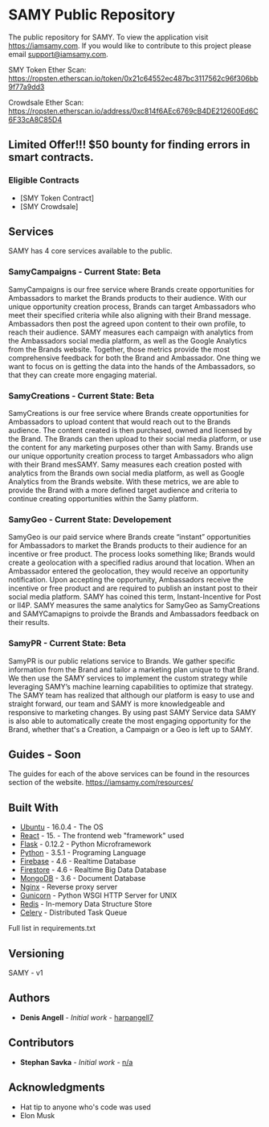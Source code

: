 # SAMY Public Repository

The public repository for SAMY. To view the application visit https://iamsamy.com. If you would like to contribute to this project please email support@iamsamy.com.

SMY Token Ether Scan: https://ropsten.etherscan.io/token/0x21c64552ec487bc3117562c96f306bb9f77a9dd3

Crowdsale Ether Scan: https://ropsten.etherscan.io/address/0xc814f6AEc6769cB4DE212600Ed6C6F33cA8C85D4

## Limited Offer!!! $50 bounty for finding errors in smart contracts.

### Eligible Contracts

* [SMY Token Contract]
* [SMY Crowdsale]

## Services

SAMY has 4 core services available to the public.

### SamyCampaigns - Current State: Beta

SamyCampaigns is our free service where Brands create opportunities for Ambassadors to market the Brands products to their audience. With our unique opportunity creation process, Brands can target Ambassadors who meet their specified criteria while also aligning with their Brand message. Ambassadors then post the agreed upon content to their own profile, to reach their audience. SAMY measures each campaign with analytics from the Ambassadors social media platform, as well as the Google Analytics from the Brands website. Together, those metrics provide the most comprehensive feedback for both the Brand and Ambassador. One thing we want to focus on is getting the data into the hands of the Ambassadors, so that they can create more engaging material.

### SamyCreations - Current State: Beta

SamyCreations is our free service where Brands create opportunities for Ambassadors to upload content that would reach out to the Brands audience. The content created is then purchased,  owned and licensed by the Brand. The Brands can then upload to their social media platform, or use the content for any marketing purposes other than with Samy. Brands use our unique opportunity creation process to target Ambassadors who align with their Brand mesSAMY. Samy measures each creation posted with analytics from the Brands own social media platform, as well as Google Analytics from the Brands website. With these metrics, we are able to provide the Brand with a more defined target audience and criteria to continue creating opportunities within the Samy platform.

### SamyGeo - Current State: Developement

SamyGeo is our paid service where Brands create “instant” opportunities for Ambassadors to market the Brands products to their audience for an incentive or free product. The process looks something like; Brands would create a geolocation with a specified radius around that location. When an Ambassador entered the geolocation, they would receive an opportunity notification. Upon accepting the opportunity, Ambassadors receive the incentive or free product and are required to publish an instant post to their social media platform. SAMY has coined this term, Instant-Incentive for Post or II4P. SAMY measures the same analytics for SamyGeo as SamyCreations and SAMYCamapigns to proivde the Brands and Ambassadors feedback on their results.

### SamyPR - Current State: Beta

SamyPR is our public relations service to Brands. We gather specific information from the Brand and tailor a marketing plan unique to that Brand. We then use the SAMY services to implement the custom strategy while leveraging SAMY’s machine learning capabilities to optimize that strategy. The SAMY team has realized that although our platform is easy to use and straight forward, our team and SAMY is more knowledgeable and responsive to marketing changes. By using past SAMY Service data SAMY is also able to automatically create the most engaging opportunity for the Brand, whether that's a Creation, a Campaign or a Geo is left up to SAMY.

## Guides - Soon

The guides for each of the above services can be found in the resources section of the website. https://iamsamy.com/resources/

## Built With

* [Ubuntu](https://www.ubuntu.com/) - 16.0.4 - The OS
* [React](https://www.react.com/) - 15. - The frontend web "framework" used
* [Flask](https://www.flask.pocoo.org/) - 0.12.2 - Python Microframework
* [Python](https://www.python.org/download/releases/3.5.1/) - 3.5.1 - Programing Language
* [Firebase](https://firebase.google.com/) - 4.6 - Realtime Database
* [Firestore](https://firebase.google.com/docs/firestore/) - 4.6 - Realtime Big Data Database
* [MongoDB](https://www.mongodb.com/) - 3.6 - Document Database
* [Nginx](https://nginx.org/en/) - Reverse proxy server
* [Gunicorn](https://github.com/benoitc/gunicorn) - Python WSGI HTTP Server for UNIX
* [Redis](https://redis.io/) - In-memory Data Structure Store
* [Celery](https://github.com/celery/celery) - Distributed Task Queue

Full list in requirements.txt

## Versioning

SAMY - v1

## Authors

* **Denis Angell** - *Initial work* - [harpangell7](https://github.com/dangell7)

## Contributors

* **Stephan Savka** - *Initial work* - [n/a](https://github.com/)

## Acknowledgments

* Hat tip to anyone who's code was used
* Elon Musk
